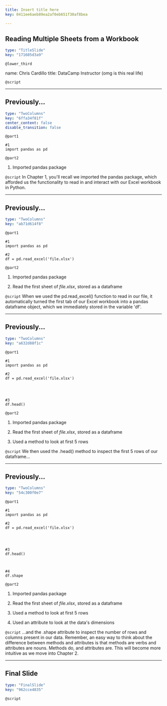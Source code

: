 ```yaml
---
title: Insert title here
key: 0411ee6aeb89ea2af0eb651f30af8bea

---
```

## Reading Multiple Sheets from a Workbook

```yaml
type: "TitleSlide"
key: "171605d3a9"
```

`@lower_third`

name: Chris Cardillo
title: DataCamp Instructor (omg is this real life)


`@script`



---
## Previously...

```yaml
type: "TwoColumns"
key: "6ffa34f81f"
center_content: false
disable_transition: false
```

`@part1`
```
#1
import pandas as pd

```


`@part2`
1. Imported pandas package


`@script`
In Chapter 1, you'll recall we imported the pandas package, which afforded us the functionality to read in and interact with our Excel workbook in Python.


---
## Previously...

```yaml
type: "TwoColumns"
key: "ab71d614f8"
```

`@part1`
```
#1
import pandas as pd

#2
df = pd.read_excel('file.xlsx')
```


`@part2`
1. Imported pandas package

2. Read the first sheet of _file.xlsx_, stored as a dataframe


`@script`
When we used the pd.read_excel() function to read in our file, it automatically turned the first tab of our Excel workbook into a pandas dataframe object, which we immediately stored in the variable 'df'.


---
## Previously...

```yaml
type: "TwoColumns"
key: "a632d88f1c"
```

`@part1`
```
#1
import pandas as pd

#2
df = pd.read_excel('file.xlsx')




#3
df.head()

```


`@part2`
1. Imported pandas package

2. Read the first sheet of _file.xlsx_, stored as a dataframe

3. Used a method to look at first 5 rows


`@script`
We then used the .head() method to inspect the first 5 rows of our dataframe...


---
## Previously...

```yaml
type: "TwoColumns"
key: "54c300f0e7"
```

`@part1`
```
#1
import pandas as pd

#2
df = pd.read_excel('file.xlsx')




#3
df.head()



#4
df.shape
```


`@part2`
1. Imported pandas package

2. Read the first sheet of _file.xlsx_, stored as a dataframe

3. Used a method to look at first 5 rows

4. Used an attribute to look at the data's dimensions


`@script`
...and the .shape attribute to inspect the number of rows and columns present in our data. Remember, an easy way to think about the difference between methods and attributes is that methods are verbs and attributes are nouns. Methods do, and attributes are. This will become more intuitive as we move into Chapter 2.


---
## Final Slide

```yaml
type: "FinalSlide"
key: "962cce4835"
```

`@script`


